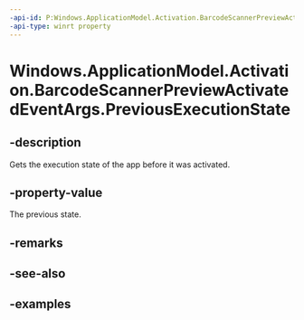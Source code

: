 ```yaml
---
-api-id: P:Windows.ApplicationModel.Activation.BarcodeScannerPreviewActivatedEventArgs.PreviousExecutionState
-api-type: winrt property
---
```


<!-- Property syntax.
public ApplicationExecutionState PreviousExecutionState { get; }
-->

# Windows.ApplicationModel.Activation.BarcodeScannerPreviewActivatedEventArgs.PreviousExecutionState

## -description
Gets the execution state of the app before it was activated. 

## -property-value
The previous state.

## -remarks

## -see-also

## -examples

